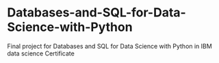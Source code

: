# Databases-and-SQL-for-Data-Science-with-Python
Final project for Databases and SQL for Data Science with Python in IBM data science Certificate

